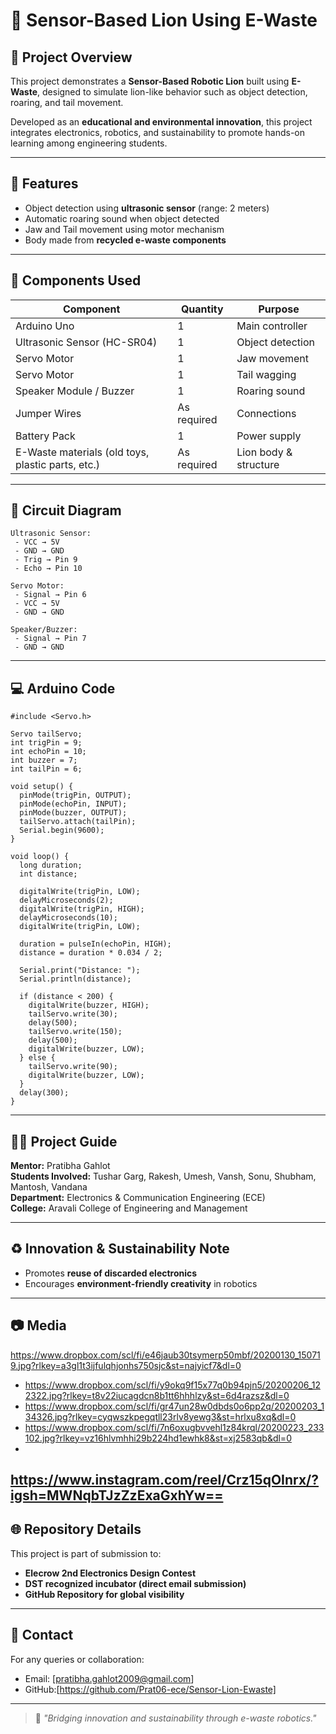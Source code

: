 # 🦁 Sensor-Based Lion Using E-Waste

## 📌 Project Overview
This project demonstrates a **Sensor-Based Robotic Lion** built using **E-Waste**, designed to simulate lion-like behavior such as object detection, roaring, and tail movement.

Developed as an **educational and environmental innovation**, this project integrates electronics, robotics, and sustainability to promote hands-on learning among engineering students.

---

## 🎯 Features
- Object detection using **ultrasonic sensor** (range: 2 meters)
- Automatic roaring sound when object detected
- Jaw and Tail movement using motor mechanism
- Body made from **recycled e-waste components**

---

## 🧰 Components Used
| Component | Quantity | Purpose |
|----------|----------|---------|
| Arduino Uno | 1 | Main controller |
| Ultrasonic Sensor (HC-SR04) | 1 | Object detection |
| Servo Motor | 1 | Jaw movement|
| Servo Motor | 1 | Tail wagging |
| Speaker Module / Buzzer | 1 | Roaring sound |
| Jumper Wires | As required | Connections |
| Battery Pack | 1 | Power supply |
| E-Waste materials (old toys, plastic parts, etc.) | As required | Lion body & structure |

---

## 🔌 Circuit Diagram
```
Ultrasonic Sensor:
 - VCC → 5V
 - GND → GND
 - Trig → Pin 9
 - Echo → Pin 10

Servo Motor:
 - Signal → Pin 6
 - VCC → 5V
 - GND → GND

Speaker/Buzzer:
 - Signal → Pin 7
 - GND → GND
```

---

## 💻 Arduino Code
```
#include <Servo.h>

Servo tailServo;
int trigPin = 9;
int echoPin = 10;
int buzzer = 7;
int tailPin = 6;

void setup() {
  pinMode(trigPin, OUTPUT);
  pinMode(echoPin, INPUT);
  pinMode(buzzer, OUTPUT);
  tailServo.attach(tailPin);
  Serial.begin(9600);
}

void loop() {
  long duration;
  int distance;

  digitalWrite(trigPin, LOW);
  delayMicroseconds(2);
  digitalWrite(trigPin, HIGH);
  delayMicroseconds(10);
  digitalWrite(trigPin, LOW);

  duration = pulseIn(echoPin, HIGH);
  distance = duration * 0.034 / 2;

  Serial.print("Distance: ");
  Serial.println(distance);

  if (distance < 200) {
    digitalWrite(buzzer, HIGH);
    tailServo.write(30);
    delay(500);
    tailServo.write(150);
    delay(500);
    digitalWrite(buzzer, LOW);
  } else {
    tailServo.write(90);
    digitalWrite(buzzer, LOW);
  }
  delay(300);
}
```

---

## 🧑‍🏫 Project Guide
**Mentor:** Pratibha Gahlot  
**Students Involved:** Tushar Garg, Rakesh, Umesh, Vansh, Sonu, Shubham, Mantosh, Vandana  
**Department:** Electronics & Communication Engineering (ECE)  
**College:** Aravali College of Engineering and Management

---

## ♻️ Innovation & Sustainability Note
- Promotes **reuse of discarded electronics**
- Encourages **environment-friendly creativity** in robotics

---

## 📷 Media

https://www.dropbox.com/scl/fi/e46jaub30tsymerp50mbf/20200130_150719.jpg?rlkey=a3gl1t3ijfulqhjonhs750sjc&st=najyicf7&dl=0
- https://www.dropbox.com/scl/fi/y9okq9f15x77q0b94pjn5/20200206_122322.jpg?rlkey=t8v22iucagdcn8b1tt6hhhlzy&st=6d4razsz&dl=0
- https://www.dropbox.com/scl/fi/gr47un28w0dbds0o6pp2q/20200203_134326.jpg?rlkey=cyqwszkpegqtll23rlv8yewg3&st=hrlxu8xq&dl=0
- https://www.dropbox.com/scl/fi/7n6oxugbvvehl1z84krql/20200223_233102.jpg?rlkey=vz16hlvmhhi29b224hd1ewhk8&st=xj2583qb&dl=0
- 
https://www.instagram.com/reel/Crz15qOInrx/?igsh=MWNqbTJzZzExaGxhYw==
---

## 🌐 Repository Details
This project is part of submission to:
- **Elecrow 2nd Electronics Design Contest**
- **DST recognized incubator (direct email submission)**
- **GitHub Repository for global visibility**

---

## 📩 Contact
For any queries or collaboration:
- Email: [pratibha.gahlot2009@gmail.com]
- GitHub:[https://github.com/Prat06-ece/Sensor-Lion-Ewaste]
---

> 🔖 *"Bridging innovation and sustainability through e-waste robotics."*
